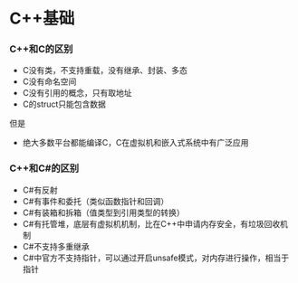 # C++基础

### C++和C的区别

* C没有类，不支持重载，没有继承、封装、多态
* C没有命名空间
* C没有引用的概念，只有取地址
* C的struct只能包含数据

但是

* 绝大多数平台都能编译C，C在虚拟机和嵌入式系统中有广泛应用

### C++和C\#的区别

* C\#有反射
* C\#有事件和委托（类似函数指针和回调）
* C\#有装箱和拆箱（值类型到引用类型的转换）
* C\#有托管堆，底层有虚拟机机制，比在C++中申请内存安全，有垃圾回收机制
* C\#不支持多重继承
* C#中官方不支持指针，可以通过开启unsafe模式，对内存进行操作，相当于指针

